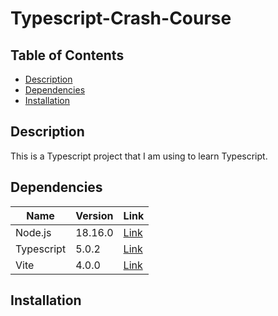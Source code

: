 # Typescript-Crash-Course

## Table of Contents

-   [Description](#description)
-   [Dependencies](#dependencies)
-   [Installation](#installation)

## Description

This is a Typescript project that I am using to learn Typescript.

## Dependencies

| Name             | Version | Link                                                   |
| ---------------- | ------- | ------------------------------------------------------ |
| Node.js          | 18.16.0 | [Link](https://nodejs.org/en/)                         |
| Typescript       | 5.0.2   | [Link](https://www.typescriptlang.org/)                |
| Vite             | 4.0.0   | [Link](https://vitejs.dev/)                            |


## Installation
